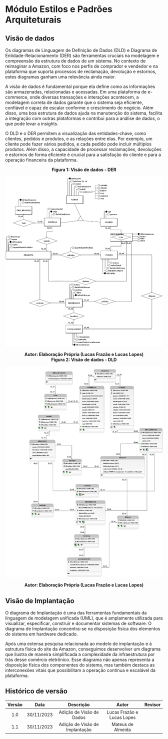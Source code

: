 # Módulo Estilos e Padrões Arquiteturais

## Visão de dados

Os diagramas de Linguagem de Definição de Dados (DLD) e Diagrama de Entidade-Relacionamento (DER) são ferramentas cruciais na modelagem e compreensão da estrutura de dados de um sistema. No contexto de reimaginar a Amazon, com foco nos perfis de comprador e vendedor e na plataforma que suporta processos de reclamação, devolução e estornos, estes diagramas ganham uma relevância ainda maior.

A visão de dados é fundamental porque ela define como as informações são armazenadas, relacionadas e acessadas. Em uma plataforma de e-commerce, onde diversas transações e interações acontecem, a modelagem correta de dados garante que o sistema seja eficiente, confiável e capaz de escalar conforme o crescimento do negócio. Além disso, uma boa estrutura de dados ajuda na manutenção do sistema, facilita a integração com outras plataformas e contribui para a análise de dados, o que pode levar a insights.

O DLD e o DER permitem a visualização das entidades-chave, como clientes, pedidos e produtos, e as relações entre elas. Por exemplo, um cliente pode fazer vários pedidos, e cada pedido pode incluir múltiplos produtos. Além disso, a capacidade de processar reclamações, devoluções e estornos de forma eficiente é crucial para a satisfação do cliente e para a operação financeira da plataforma.

<div style="text-align: center">

<figcaption style="text-align: center">
    <b>Figura 1: Visão de dados - DER</b>
</figcaption>

![Filtro - Stategy](./assets/dados_der.png)

<figcaption style="text-align: center">
   <b>Autor: Elaboração Própria (Lucas Frazão e Lucas Lopes)</b>
</figcaption>

</div>

<div style="text-align: center">

<figcaption style="text-align: center">
    <b>Figura 2: Visão de dados - DLD</b>
</figcaption>

![Filtro - Stategy](./assets/dados_dld.png)

<figcaption style="text-align: center">
   <b>Autor: Elaboração Própria (Lucas Frazão e Lucas Lopes)</b>
</figcaption>

</div>

## Visão de Implantação

O diagrama de Implantação é uma das ferramentas fundamentais da linguagem de modelagem unificada (UML), que é amplamente utilizada para visualizar, especificar, construir e documentar sistemas de software. O diagrama de Implantação concentra-se na disposição física dos elementos do sistema em hardware dedicado.

Após uma extensa pesquisa relacionada ao modelo de implantação e à estrutura física do site da Amazon, conseguimos desenvolver um diagrama que ilustra de maneira simplificada a complexidade da infraestrutura por trás desse comércio eletrônico. Esse diagrama não apenas representa a disposição física dos componentes do sistema, mas também destaca as interconexões vitais que possibilitam a operação contínua e escalável da plataforma.



## Histórico de versão

| Versão |    Data    |             Descrição             |                             Autor                             |                                  Revisor                                  |
| :----: | :--------: | :-------------------------------: | :-----------------------------------------------------------: | :-----------------------------------------------------------------------: |
|  1.0   | 30/11/2023 |   Adição de Visão de Dados    | Lucas Frazão e Lucas Lopes |  |
|  1.1   | 30/11/2023 |   Adição de Visão de Implantação    | Mateus de Almeida |  |
